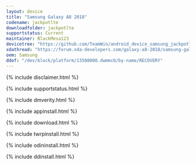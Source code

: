 ```yaml
---
layout: device
title: "Samsung Galaxy A8 2018"
codename: jackpotlte
downloadfolder: jackpotlte
supportstatus: Current
maintainer: BlackMesa123
devicetree: "https://github.com/TeamWin/android_device_samsung_jackpotlte"
xdathread: "https://forum.xda-developers.com/galaxy-a8-2018/samsung-galaxy-a8-2018-roms-kernels-recoveries--other-development/recovery-twrp-3-2-2-0-galaxy-a8-2018-t3818201"
oem: Samsung
ddof: "/dev/block/platform/13500000.dwmmc0/by-name/RECOVERY"
---
```


{% include disclaimer.html %}

{% include supportstatus.html %}

{% include dmverity.html %}

{% include appinstall.html %}

{% include download.html %}

{% include twrpinstall.html %}

{% include odininstall.html %}

{% include ddinstall.html %}
